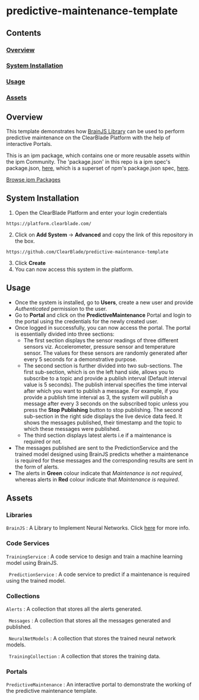 # predictive-maintenance-template

## Contents

### [Overview](#overview-1)
### [System Installation](#system-installation)
### [Usage](#usage-1)
### [Assets](#assets-1)

## Overview

This template demonstrates how [BrainJS Library](https://github.com/ClearBlade/brain-js) can be used to perform predictive maintenance on the ClearBlade Platform with the help of interactive Portals.

This is an ipm package, which contains one or more reusable assets within the ipm Community. The 'package.json' in this repo is a ipm spec's package.json, [here](https://docs.clearblade.com/v/3/6-ipm/spec), which is a superset of npm's package.json spec, [here](https://docs.npmjs.com/files/package.json).

[Browse ipm Packages](https://ipm.clearblade.com)

## System Installation

1. Open the ClearBlade Platform and enter your login credentials
```
https://platform.clearblade.com/
```
2. Click on **Add System** -> **Advanced** and copy the link of this repository in the box.
```
https://github.com/ClearBlade/predictive-maintenance-template
```
3. Click **Create**
4. You can now access this system in the platform.

## Usage
- Once the system is installed, go to **Users**, create a new user and provide *Authenticated* permission to the user.
- Go to **Portal** and click on the **PredictiveMaintenance** Portal and login to the portal using the credentials for the newly created user.
- Once logged in successfully, you can now access the portal. The portal is essentially divided into three sections:
  - The first section displays the sensor readings of three different sensors viz. Accelerometer, pressure sensor and temperature sensor. The values for these sensors are randomly generated after every 5 seconds for a demonstrative purpose.
  - The second section is further divided into two sub-sections. The first sub-section, which is on the left hand side, allows you to subscribe to a topic and provide a publish interval (Default interval value is 5 seconds). The publish interval specifies the time interval after which you want to publish a message. For example, if you provide a publish time interval as 3, the system will publish a message after every 3 seconds on the subscribed topic unless you press the **Stop Publishing** button to stop publishing. The second sub-section in the right side displays the live device data feed. It shows the messages published, their timestamp and the topic to which these messages were published.
  - The third section displays latest alerts i.e if a maintenance is required or not.
- The messages published are sent to the PredictionService and the trained model designed using BrainJS predicts whether a maintenance is required for these messages and the corresponding results are sent in the form of alerts. 
- The alerts in **Green** colour indicate that *Maintenance is not required*, whereas alerts in **Red** colour indicate that *Maintenance is required*.

## Assets

### Libraries 

``` BrainJS ``` : A Library to Implement Neural Networks. Click [here](https://github.com/ClearBlade/brain-js) for more info.

### Code Services

``` TrainingService ``` : A code service to design and train a machine learning model using BrainJS.

``` PredictionService``` : A code service to predict if a maintenance is required using the trained model.

### Collections

``` Alerts ``` : A collection that stores all the alerts generated.

``` Messages``` : A collection that stores all the messages generated and published.

``` NeuralNetModels``` : A collection that stores the trained neural network models.

``` TrainingCollection``` : A collection that stores the training data.

### Portals

``` PredictiveMaintenance ``` : An interactive portal to demonstrate the working of the predictive maintenance template.
